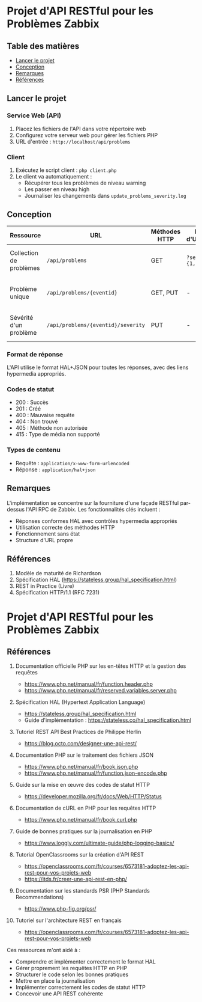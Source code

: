 # Projet d'API RESTful pour les Problèmes Zabbix

## Table des matières
- [Lancer le projet](#lancer-le-projet)
- [Conception](#conception)
- [Remarques](#remarques)
- [Références](#références)

## Lancer le projet

### Service Web (API)
1. Placez les fichiers de l'API dans votre répertoire web
2. Configurez votre serveur web pour gérer les fichiers PHP
3. URL d'entrée : `http://localhost/api/problems`

### Client
1. Exécutez le script client : `php client.php`
2. Le client va automatiquement :
   - Récupérer tous les problèmes de niveau warning
   - Les passer en niveau high
   - Journaliser les changements dans `update_problems_severity.log`

## Conception

| Ressource | URL | Méthodes HTTP | Paramètres d'URL/Variations | Commentaires |
|-----------|-----|---------------|---------------------------|--------------|
| Collection de problèmes | `/api/problems` | GET | `?severity={1,2,3}` | Liste tous les problèmes. Filtre optionnel par sévérité |
| Problème unique | `/api/problems/{eventid}` | GET, PUT | - | Obtenir ou mettre à jour un problème spécifique |
| Sévérité d'un problème | `/api/problems/{eventid}/severity` | PUT | - | Mettre à jour uniquement la sévérité d'un problème |

### Format de réponse
L'API utilise le format HAL+JSON pour toutes les réponses, avec des liens hypermedia appropriés.

### Codes de statut
- 200 : Succès
- 201 : Créé
- 400 : Mauvaise requête
- 404 : Non trouvé
- 405 : Méthode non autorisée
- 415 : Type de média non supporté

### Types de contenu
- Requête : `application/x-www-form-urlencoded`
- Réponse : `application/hal+json`

## Remarques
L'implémentation se concentre sur la fourniture d'une façade RESTful par-dessus l'API RPC de Zabbix. Les fonctionnalités clés incluent :
- Réponses conformes HAL avec contrôles hypermedia appropriés
- Utilisation correcte des méthodes HTTP
- Fonctionnement sans état
- Structure d'URL propre

## Références
1. Modèle de maturité de Richardson
2. Spécification HAL (https://stateless.group/hal_specification.html)
3. REST in Practice (Livre)
4. Spécification HTTP/1.1 (RFC 7231)

# Projet d'API RESTful pour les Problèmes Zabbix

## Références

1. Documentation officielle PHP sur les en-têtes HTTP et la gestion des requêtes
   - https://www.php.net/manual/fr/function.header.php
   - https://www.php.net/manual/fr/reserved.variables.server.php

2. Spécification HAL (Hypertext Application Language)
   - https://stateless.group/hal_specification.html
   - Guide d'implémentation : https://stateless.co/hal_specification.html

3. Tutoriel REST API Best Practices de Philippe Herlin
   - https://blog.octo.com/designer-une-api-rest/

4. Documentation PHP sur le traitement des fichiers JSON
   - https://www.php.net/manual/fr/book.json.php
   - https://www.php.net/manual/fr/function.json-encode.php

5. Guide sur la mise en œuvre des codes de statut HTTP
   - https://developer.mozilla.org/fr/docs/Web/HTTP/Status

6. Documentation de cURL en PHP pour les requêtes HTTP
   - https://www.php.net/manual/fr/book.curl.php

7. Guide de bonnes pratiques sur la journalisation en PHP
   - https://www.loggly.com/ultimate-guide/php-logging-basics/

8. Tutorial OpenClassrooms sur la création d'API REST
   - https://openclassrooms.com/fr/courses/6573181-adoptez-les-api-rest-pour-vos-projets-web
   - https://itds.fr/creer-une-api-rest-en-php/
9. Documentation sur les standards PSR (PHP Standards Recommendations)
   - https://www.php-fig.org/psr/

10. Tutoriel sur l'architecture REST en français
    - https://openclassrooms.com/fr/courses/6573181-adoptez-les-api-rest-pour-vos-projets-web

Ces ressources m'ont aidé à :
- Comprendre et implémenter correctement le format HAL
- Gérer proprement les requêtes HTTP en PHP
- Structurer le code selon les bonnes pratiques
- Mettre en place la journalisation
- Implémenter correctement les codes de statut HTTP
- Concevoir une API REST cohérente
